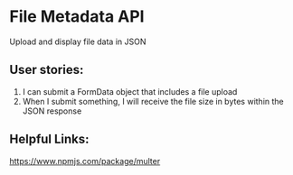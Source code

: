 # File Metadata API

Upload and display file data in JSON

## User stories:

   1. I can submit a FormData object that includes a file upload
   2. When I submit something, I will receive the file size in bytes within the JSON response
   
## Helpful Links:

   https://www.npmjs.com/package/multer
